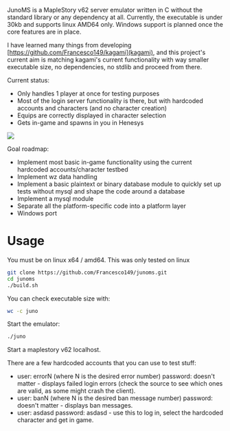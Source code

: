 JunoMS is a MapleStory v62 server emulator written in C without the standard 
library or any dependency at all. Currently, the executable is under 30kb and 
supports linux AMD64 only. Windows support is planned once the core features are
in place.

I have learned many things from developing 
[https://github.com/Francesco149/kagami](kagami), and this project's current aim
is matching kagami's current functionality with way smaller executable size, 
no dependencies, no stdlib and proceed from there.

Current status:

* Only handles 1 player at once for testing purposes
* Most of the login server functionality is there, but with hardcoded accounts 
  and characters (and no character creation)
* Equips are correctly displayed in character selection
* Gets in-game and spawns in you in Henesys

![](http://www.hnng.moe/f/Gdl)

Goal roadmap:
* Implement most basic in-game functionality using the current hardcoded 
  accounts/character testbed
* Implement wz data handling
* Implement a basic plaintext or binary database module to quickly set up tests
  without mysql and shape the code around a database
* Implement a mysql module
* Separate all the platform-specific code into a platform layer
* Windows port

# Usage
You must be on linux x64 / amd64. This was only tested on linux 

```bash
git clone https://github.com/Francesco149/junoms.git
cd junoms
./build.sh
```

You can check executable size with:

```bash
wc -c juno
```


Start the emulator:

```bash
./juno
```

Start a maplestory v62 localhost.

There are a few hardcoded accounts that you can use to test stuff:

* user: errorN (where N is the desired error number) password: doesn't matter - 
  displays failed login errors (check the source to see which ones are valid, as
  some might crash the client).
* user: banN (where N is the desired ban message number) password: doesn't 
  matter - displays ban messages.
* user: asdasd password: asdasd - use this to log in, select the hardcoded 
  character and get in game.
